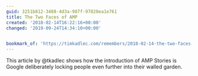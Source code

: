 ```yaml
---
guid: 3251b812-3488-4d3a-987f-97828ea1e761
title: The Two Faces of AMP
created: '2018-02-14T16:22:16+00:00'
changed: '2019-09-24T14:34:10+00:00'


bookmark_of: 'https://timkadlec.com/remembers/2018-02-14-the-two-faces-of-amp/'
---
```



This article by @tkadlec shows how the introduction of AMP Stories is Google deliberately locking people even further into their walled garden.
